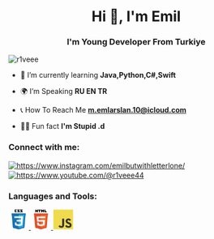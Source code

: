 <h1 align="center">Hi 👋, I'm Emil</h1>
<h3 align="center">I'm Young Developer From Turkiye</h3>

<p align="left"> <img src="https://komarev.com/ghpvc/?username=r1veee&label=Profile%20views&color=0e75b6&style=flat" alt="r1veee" /> </p>

- 🌱 I’m currently learning **Java,Python,C#,Swift**

- 🌍 I’m Speaking **RU EN TR**

- 📞 How To Reach Me **m.emlarslan.10@icloud.com**

- 🤹‍♀️ Fun fact **I'm Stupid .d**

<h3 align="left">Connect with me:</h3>
<p align="left">
<a href="https://instagram.com/https://www.instagram.com/emilbutwithletterlone/" target="blank"><img align="center" src="https://raw.githubusercontent.com/rahuldkjain/github-profile-readme-generator/master/src/images/icons/Social/instagram.svg" alt="https://www.instagram.com/emilbutwithletterlone/" height="30" width="40" /></a>
<a href="https://www.youtube.com/c/https://www.youtube.com/@r1veee44" target="blank"><img align="center" src="https://raw.githubusercontent.com/rahuldkjain/github-profile-readme-generator/master/src/images/icons/Social/youtube.svg" alt="https://www.youtube.com/@r1veee44" height="30" width="40" /></a>
</p>

<h3 align="left">Languages and Tools:</h3>
<p align="left"> <a href="https://www.w3schools.com/css/" target="_blank" rel="noreferrer"> <img src="https://raw.githubusercontent.com/devicons/devicon/master/icons/css3/css3-original-wordmark.svg" alt="css3" width="40" height="40"/> </a> <a href="https://www.w3.org/html/" target="_blank" rel="noreferrer"> <img src="https://raw.githubusercontent.com/devicons/devicon/master/icons/html5/html5-original-wordmark.svg" alt="html5" width="40" height="40"/> </a> <a href="https://developer.mozilla.org/en-US/docs/Web/JavaScript" target="_blank" rel="noreferrer"> <img src="https://raw.githubusercontent.com/devicons/devicon/master/icons/javascript/javascript-original.svg" alt="javascript" width="40" height="40"/> </a> </p>
